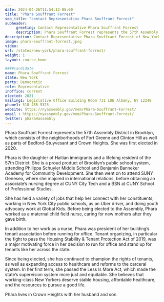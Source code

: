```yaml
---
date: 2024-04-26T11:54:12-05:00
title: "Phara Souffrant Forrest"
seo_title: "contact Representative Phara Souffrant Forrest"
subheader:
     greeting: Contact Representative Phara Souffrant Forrest
     description: Phara Souffrant Forrest represents the 57th Assembly District in Brooklyn, which consists of the neighborhoods of Fort Greene and Clinton Hill as well as parts of Bedford-Stuyvesant and Crown Heights. She was first elected in 2020.
description: Contact Representative Phara Souffrant Forrest of New York. Contact information for Phara Souffrant Forrest includes email address, phone number, and mailing address.
image: phara-souffrant-forrest.jpeg
video:
url: /states/new-york/phara-souffrant-forrest/
weight: 1
layout: course_home

####candidate
name: Phara Souffrant Forrest
state: New York
party: Democratic
role: Representative
inoffice: current
elected: 2021
mailing1: Legislative Office Building Room 731 LOB Albany, NY 12248
phone1: 518-455-5325
website: https://nyassembly.gov/mem/Phara-Souffrant-Forrest/
email : https://nyassembly.gov/mem/Phara-Souffrant-Forrest/
twitter: phara4assembly
---
```


Phara Souffrant Forrest represents the 57th Assembly District in Brooklyn, which consists of the neighborhoods of Fort Greene and Clinton Hill as well as parts of Bedford-Stuyvesant and Crown Heights. She was first elected in 2020.

Phara is the daughter of Haitian immigrants and a lifelong resident of the 57th District. She is a proud product of Brooklyn’s public school system, attending Philippa Schuyler Middle School and Benjamin Banneker Academy for Community Development. She then went on to attend SUNY Geneseo, where she majored in international relations, before obtaining an associate’s nursing degree at CUNY City Tech and a BSN at CUNY School of Professional Studies.

She has held a variety of jobs that help her connect with her constituents, working in New York City public schools, as an Uber driver, and doing youth advocacy work at Global Kids. Before being elected to the Assembly, Phara worked as a maternal child field nurse, caring for new mothers after they gave birth.

In addition to her work as a nurse, Phara was president of her building’s tenant association before running for office. Tenant organizing, in particular the fight to pass the Housing Stability & Tenant Protection Act of 2019, was a major motivating force in her decision to run for office and stand up for tenants like her across the state.

Since being elected, she has continued to champion the rights of tenants, as well as expanding access to healthcare and reforms to the carceral system. In her first term, she passed the Less Is More Act, which made the state’s supervision system more just and equitable. She believes that working-class New Yorkers deserve stable housing, affordable healthcare, and the resources to pursue a good life.

Phara lives in Crown Heights with her husband and son.
